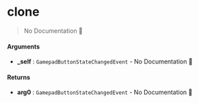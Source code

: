 # clone

> No Documentation 🚧

#### Arguments

- **\_self** : `GamepadButtonStateChangedEvent` \- No Documentation 🚧

#### Returns

- **arg0** : `GamepadButtonStateChangedEvent` \- No Documentation 🚧